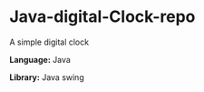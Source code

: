 # Java-digital-Clock-repo
A simple digital clock
<p><b>Language:</b> Java</p>
<p><b>Library:</b> Java swing</p>
